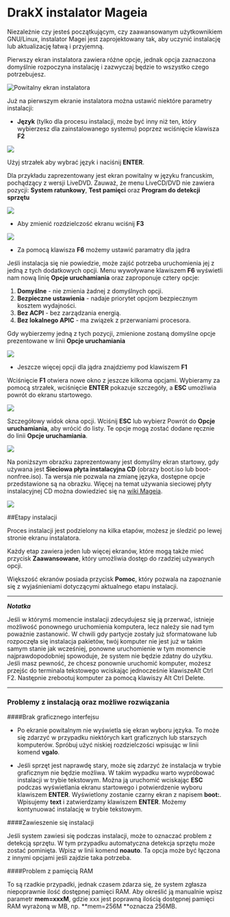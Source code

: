 # DrakX instalator Mageia

Niezależnie czy jesteś początkującym, czy zaawansowanym użytkownikiem GNU/Linux, instalator Magei jest zaprojektowany tak, aby uczynić instalację lub aktualizację łatwą i przyjemną.

Pierwszy ekran instalatora zawiera różne opcje, jednak opcja zaznaczona domyślnie rozpoczyna instalację i zazwyczaj będzie to wszystko czego potrzebujesz.

![Powitalny ekran instalatora](./images/dx-welcome.png)

Już na pierwszym ekranie instalatora można ustawić niektóre parametry instalacji:

* **Język** (tylko dla procesu instalacji, może być inny niż ten, który wybierzesz dla zainstalowanego systemu) poprzez wciśnięcie klawisza **F2**

![](./images/dx-welcome-lang.png)

Użyj strzałek aby wybrać język i naciśnij **ENTER**.

Dla przykładu zaprezentowany jest ekran powitalny w języku francuskim, pochądzący z wersji LiveDVD.
Zauważ, że menu LiveCD/DVD nie zawiera pozycji: **System ratunkowy**, **Test pamięci** oraz **Program do detekcji sprzętu**

![](./images/dx-welcome4fr.png)

* Aby zmienić rozdzielczość ekranu wciśnij **F3**

![](./images/dx-welcome5def.png)

* Za pomocą klawisza **F6** możemy ustawić paramatry dla jądra

Jeśli instalacja się nie powiedzie, może zajść potrzeba uruchomienia jej z jedną z tych dodatkowych opcji. Menu wywoływane klawiszem **F6** wyświetli nam nową linię **Opcje uruchamiania** oraz zaproponuje cztery opcje:
1. **Domyślne** - nie zmienia żadnej z domyślnych opcji.
2. **Bezpieczne ustawienia** - nadaje priorytet opcjom bezpiecznym kosztem wydajności.
3. **Bez ACPI** - bez zarządzania energią.
4. **Bez lokalnego APIC** - ma związek z przerwaniami procesora.

Gdy wybierzemy jedną z tych pozycji, zmienione zostaną domyślne opcje prezentowane w linii **Opcje uruchamiania**

![](./images/dx-welcome6opt.png)

* Jeszcze więcej opcji dla jądra znajdziemy pod klawiszem **F1**

Wciśnięcie **F1** otwiera nowe okno z jeszcze kilkoma opcjami. Wybieramy za pomocą strzałek, wciśnięcie **ENTER** pokazuje szczegóły, a **ESC** umożliwia powrót do ekranu startowego.

![](./images/dx-welcomeHelp1.png)

Szczegółowy widok okna opcji. Wciśnij **ESC** lub wybierz Powrót do **Opcje uruchamiania**, aby wrócić do listy. Te opcje mogą zostać dodane ręcznie do linii **Opcje uruchamiania**.

![](./images/dx-welcomeHelp2.png)


Na poniższym obrazku zaprezentowany jest domyślny ekran startowy, gdy używana jest **Sieciowa płyta instalacyjna CD** (obrazy boot.iso lub boot-nonfree.iso). Ta wersja nie pozwala na zmianę języka, dostępne opcje przedstawione są na obrazku. Więcej na temat używania sieciowej płyty instalacyjnej CD można dowiedzieć się na [wiki Mageia](https://wiki.mageia.org/en/Boot.iso_install).

![](./images/dx-help.png)


##Etapy instalacji

Proces instalacji jest podzielony na kilka etapów, możesz je śledzić po lewej stronie ekranu instalatora.

Każdy etap zawiera jeden lub więcej ekranów, które mogą także mieć przycisk **Zaawansowane**, który umożliwia dostęp do rzadziej używanych opcji.

Większość ekranów posiada przycisk **Pomoc**, który pozwala na zapoznanie się z wyjaśnieniami dotyczącymi aktualnego etapu instalacji.

---

***Notatka***

Jeśli w którymś momencie instalacji zdecydujesz się ją przerwać, istnieje możliwość ponownego uruchomienia komputera, lecz należy sie nad tym poważnie zastanowić. W chwili gdy partycje zostały już sformatowane lub rozpoczęła się instalacja pakietów, twój komputer nie jest już w takim samym stanie jak wcześniej, ponowne uruchomienie w tym momencie najprawdopodobniej spowoduje, że system nie będzie zdatny do użytku. Jeśli masz pewność, że chcesz ponownie uruchomić komputer, możesz przejśc do terminala tekstowego wciskając jednocześnie klawiszeAlt Ctrl F2. Następnie zrebootuj komputer za pomocą klawiszy Alt Ctrl Delete.

---

### Problemy z instalacją oraz możliwe rozwiązania
####Brak graficznego interfejsu

* Po ekranie powitalnym nie wyświetla się ekran wyboru języka. To może się zdarzyć w przypadku niektórych kart graficznych lub starszych komputerów. Spróbuj użyć niskiej rozdzielczości wpisując w linii komend **vgalo**.

* Jeśli sprzęt jest naprawdę stary, może się zdarzyć że instalacja w trybie graficznym nie będzie możliwa. W takim wypadku warto wypróbować instalacji w trybie tekstowym. Można ją uruchomić wciskając **ESC** podczas wyświetlania ekranu startowego i potwierdzenie wyboru klawiszem **ENTER**. Wyświetlony zostanie czarny ekran z napisem **boot:**. Wpisujemy **text** i zatwierdzamy klawiszem **ENTER**. Możemy kontynuować instalację w trybie tekstowym.

####Zawieszenie się instalacji

Jeśli system zawiesi się podczas instalacji, może to oznaczać problem z detekcją sprzętu. W tym przypadku automatyczna detekcja sprzętu może zostać pominięta. Wpisz w linii komend **noauto**. Ta opcja może być łączona z innymi opcjami jeśli zajdzie taka potrzeba.

####Problem z pamięcią RAM

To są rzadkie przypadki, jednak czasem zdarza się, że system zgłasza niepoprawnie ilość dostępnej pamięci RAM. Aby określić ją manualnie wpisz parametr **mem=xxxM**, gdzie xxx jest poprawną ilością dostępnej pamięci RAM wyrażoną w MB, np. **mem=256M **oznacza 256MB.

